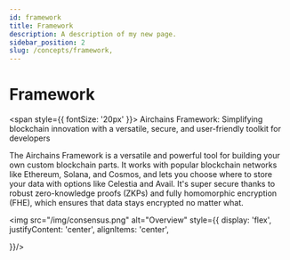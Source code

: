 ```yaml
---
id: framework
title: Framework
description: A description of my new page.
sidebar_position: 2
slug: /concepts/framework,
---
```


# Framework

<span style={{ fontSize: '20px' }}>
Airchains Framework: Simplifying blockchain innovation with a versatile, secure, and user-friendly toolkit for developers
</span>

The Airchains Framework is a versatile and powerful tool for building your own custom blockchain parts. It works with popular blockchain networks like Ethereum, Solana, and Cosmos, and lets you choose where to store your data with options like Celestia and Avail. It's super secure thanks to robust zero-knowledge proofs (ZKPs) and fully homomorphic encryption (FHE), which ensures that data stays encrypted no matter what.

<img src="/img/consensus.png" alt="Overview" style={{
display: 'flex',
justifyContent: 'center',
alignItems: 'center',

}}/>
